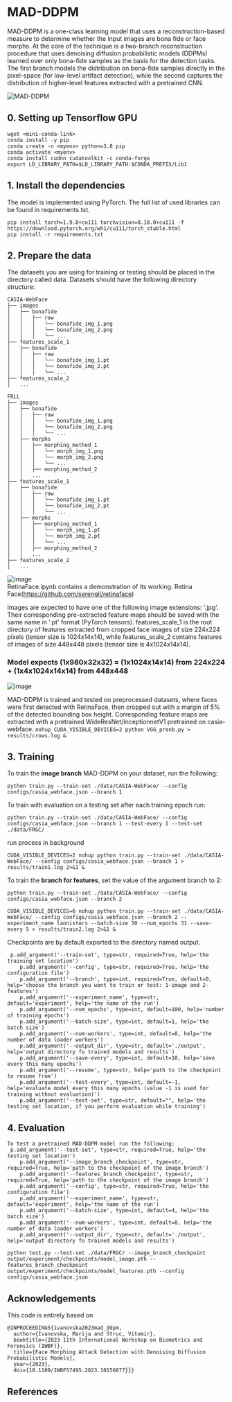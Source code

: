 # MAD-DDPM
MAD-DDPM is a one-class learning model that uses a reconstruction-based measure to determine whether the input images are bona fide or face morphs. At the core of the technique is a two-branch reconstruction procedure that uses denoising diffusion probabilistic models (DDPMs) learned over only bona-fide samples as the basis for the
detection tasks. The first branch models the distribution on bona-fide samples directly in the pixel-space (for low-level artifact detection), while the second captures the distribution of higher-level features extracted with a pretrained CNN.
      

![MAD-DDPM](MAD_DDPM.png)

## 0. Setting up Tensorflow GPU
```
wget <mini-conda-link>
conda install -y pip
conda create -n <myenv> python=3.8 pip
conda activate <myenv>
conda install cudnn cudatoolkit -c conda-forge
export LD_LIBRARY_PATH=$LD_LIBRARY_PATH:$CONDA_PREFIX/Lib1
```


## 1. Install the dependencies
The model is implemented using PyTorch. The full list of used libraries can be found in requirements.txt.
```
pip install torch=1.9.0+cu111 torchvision=0.10.0+cu111 -f https://download.pytorch.org/wh1/cu111/torch_stable.html
pip install -r requirements.txt
```

## 2. Prepare the data
The datasets you are using for training or testing should be placed in the directory called data. Datasets should have the following directory structure:
```
CASIA-WebFace
├── images
│   ├── bonafide
│   │   ├── raw
│   │   │   └── bonafide_img_1.png
│   │   │   └── bonafide_img_2.png
│   │   │   └── ...
├── features_scale_1
│   ├── bonafide
│   │   ├── raw
│   │   │   └── bonafide_img_1.pt
│   │   │   └── bonafide_img_2.pt
│   │   │   └── ...
├── features_scale_2
│   ...

FRLL
├── images
│   ├── bonafide
│   │   ├── raw
│   │   │   └── bonafide_img_1.png
│   │   │   └── bonafide_img_2.png
│   │   │   └── ...
│   ├── morphs
│   │   ├── morphing_method_1
│   │   │   └── morph_img_1.png
│   │   │   └── morph_img_2.png
│   │   │   └── ...
│   │   ├── morphing_method_2
│   │   ...
├── features_scale_1
│   ├── bonafide
│   │   ├── raw
│   │   │   └── bonafide_img_1.pt
│   │   │   └── bonafide_img_2.pt
│   │   │   └── ...
│   ├── morphs
│   │   ├── morphing_method_1
│   │   │   └── morph_img_1.pt
│   │   │   └── morph_img_2.pt
│   │   │   └── ...
│   │   ├── morphing_method_2
│   │   ...
├── features_scale_2
│   ...
```
![image](https://github.com/Shrey-12/MAD-DDPM/assets/98189346/a20ca74e-ce22-4fdc-8927-71a06f59396d) <br>
RetinaFace.ipynb contains a demonstration of its working.
Retina Face(https://github.com/serengil/retinaface)

Images are expected to have one of the following image extensions: '.jpg'. Their corresponding pre-extracted feature maps should be saved with the same name in '.pt' format (PyTorch tensors). features_scale_1 is the root directory of features extracted from cropped face images of size 224x224 pixels (tensor size is 1024x14x14), while features_scale_2 contains features of images of size 448x448 pixels (tensor size is 4x1024x14x14). 
### Model expects (1x980x32x32) = (1x1024x14x14) from 224x224 + (1x4x1024x14x14) from 448x448

![image](https://github.com/Shrey-12/MAD-DDPM/assets/98189346/2989a362-c64b-4700-a397-9af913af5d79)

MAD-DDPM is trained and tested on preprocessed datasets, where faces were first detected with RetinaFace, then cropped out with a margin of 5% of the detected bounding box height. Corresponding feature maps are extracted with a pretrained WideResNet/InceptionnetV1 pretrained on casia-webface. 
```nohup CUDA_VISIBLE_DEVICES=2 python VGG_prenb.py > results/crows.log &```

## 3. Training
To train the **image branch** MAD-DDPM on your dataset, run the following:
```
python train.py --train-set ./data/CASIA-WebFace/ --config configs/casia_webface.json --branch 1
```
To train with evaluation on a testing set after each training epoch run:
```
python train.py --train-set ./data/CASIA-WebFace/ --config configs/casia_webface.json --branch 1 --test-every 1 --test-set ./data/FRGC/
```
run process in background
```
CUDA_VISIBLE_DEVICES=2 nohup python train.py --train-set ./data/CASIA-WebFace/ --config configs/casia_webface.json --branch 1 > results/train1.log 2>&1 &
```
To train the **branch for features**, set the value of the argument branch to 2:
```
python train.py --train-set ./data/CASIA-WebFace/ --config configs/casia_webface.json --branch 2
```

```
CUDA_VISIBLE_DEVICES=6 nohup python train.py --train-set ./data/CASIA-WebFace/ --config configs/casia_webface.json --branch 2 --experiment_name lannisters --batch-size 30 --num_epochs 31 --save-every 5 > results/train2.log 2>&1 &
```
Checkpoints are by default exported to the directory named output. 

```
 p.add_argument('--train-set', type=str, required=True, help='the training set location')
    p.add_argument('--config', type=str, required=True, help='the configuration file')
    p.add_argument('--branch', type=int, required=True, default=0, help='choose the branch you want to train or test: 1-image and 2-features')
    p.add_argument('--experiment_name', type=str, default='experiment', help='the name of the run')
    p.add_argument('--num_epochs', type=int, default=100, help='number of training epochs')
    p.add_argument('--batch-size', type=int, default=1, help='the batch size')
    p.add_argument('--num-workers', type=int, default=8, help='the number of data loader workers')
    p.add_argument('--output_dir', type=str, default='./output', help='output directory fo trained models and results')
    p.add_argument('--save-every', type=int, default=10, help='save every this many epochs')
    p.add_argument('--resume', type=str, help='path to the checkpoint to resume from')
    p.add_argument('--test-every', type=int, default=-1, help='evaluate model every this many epochs (value -1 is used for training without evaluation)')
    p.add_argument('--test-set', type=str, default="", help='the testing set location, if you perform evaluation while training')
```

## 4. Evaluation
```
To test a pretrained MAD-DDPM model run the following:
 p.add_argument('--test-set', type=str, required=True, help='the testing set location')
    p.add_argument('--image_branch_checkpoint', type=str, required=True, help='path to the checkpoint of the image branch')
    p.add_argument('--features_branch_checkpoint', type=str, required=True, help='path to the checkpoint of the image branch')
    p.add_argument('--config', type=str, required=True, help='the configuration file')
    p.add_argument('--experiment_name', type=str, default='experiment', help='the name of the run')
    p.add_argument('--batch-size', type=int, default=4, help='the batch size')
    p.add_argument('--num-workers', type=int, default=8, help='the number of data loader workers')
    p.add_argument('--output_dir', type=str, default='./output', help='output directory fo trained models and results')
```
```
python test.py --test-set ./data/FRGC/ --image_branch_checkpoint output/experiment/checkpoints/model_image.pth --features_branch_checkpoint output/experiment/checkpoints/model_features.pth --config configs/casia_webface.json
```

## Acknowledgements
This code is entirely based on
```
@INPROCEEDINGS{ivanovska2023mad_ddpm,
  author={Ivanovska, Marija and Štruc, Vitomir},
  booktitle={2023 11th International Workshop on Biometrics and Forensics (IWBF)}, 
  title={Face Morphing Attack Detection with Denoising Diffusion Probabilistic Models}, 
  year={2023},
  doi={10.1109/IWBF57495.2023.10156877}}}
```

  
## References
[^1]: M. Ivanovska, V. Struc, Face Morphing Attack Detection with Denoising Diffusion Probabilistic Models, International Workshop on Biometrics and Forensics (IWBF), 2023
